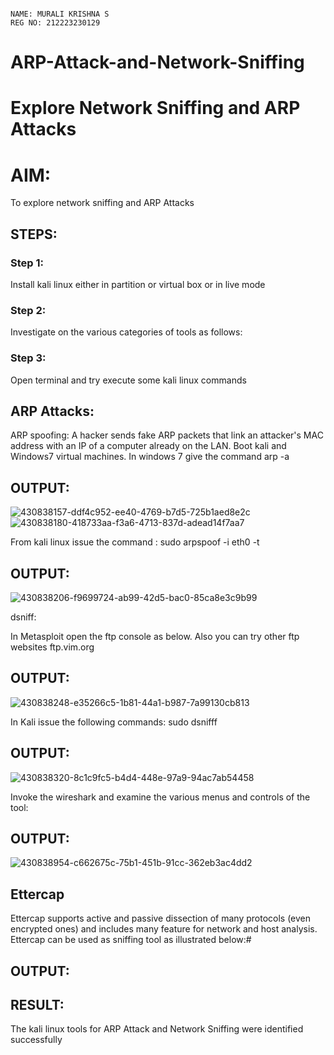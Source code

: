 ```

NAME: MURALI KRISHNA S
REG NO: 212223230129

```

# ARP-Attack-and-Network-Sniffing
# Explore Network Sniffing and ARP Attacks

# AIM:

To explore network sniffing and ARP Attacks

## STEPS:

### Step 1:

Install kali linux either in partition or virtual box or in live mode

### Step 2:

Investigate on the various categories of tools as follows:


### Step 3:
Open terminal and try execute some kali linux commands

## ARP Attacks:  
ARP spoofing: A hacker sends fake ARP packets that link an attacker's MAC address with an IP of a computer already on the LAN. 
Boot kali and Windows7 virtual machines.
In windows 7 give the command arp -a
## OUTPUT:
![430838157-ddf4c952-ee40-4769-b7d5-725b1aed8e2c](https://github.com/user-attachments/assets/7466b792-eafc-41a5-b13a-9207531379c1)
![430838180-418733aa-f3a6-4713-837d-adead14f7aa7](https://github.com/user-attachments/assets/71b14661-2cb1-4288-8551-1b10d53c4427)


From kali linux issue the command :
sudo arpspoof -i eth0 -t <target system> <gateway>
## OUTPUT:
![430838206-f9699724-ab99-42d5-bac0-85ca8e3c9b99](https://github.com/user-attachments/assets/9e91b0ea-5dde-4d72-872a-c5a7218a76c3)


 dsniff:






In Metasploit open the ftp console as below. Also you can try other ftp websites ftp.vim.org
## OUTPUT:
![430838248-e35266c5-1b81-44a1-b987-7a99130cb813](https://github.com/user-attachments/assets/7a83aae5-3f91-40d4-aca6-04fadb254b2d)




In Kali issue the following commands:
sudo dsnifff
## OUTPUT:
![430838320-8c1c9fc5-b4d4-448e-97a9-94ac7ab54458](https://github.com/user-attachments/assets/0de33fdd-5fb5-4584-b07e-eb8b77799897)



Invoke the wireshark and examine the various menus  and controls of the tool:
## OUTPUT:
![430838954-c662675c-75b1-451b-91cc-362eb3ac4dd2](https://github.com/user-attachments/assets/55f3ae56-1a60-4f15-a726-963ce6429c6a)

## Ettercap
Ettercap supports active and passive dissection of many protocols (even encrypted ones) and includes many feature for network and host analysis. Ettercap can be used as sniffing tool as illustrated below:#

## OUTPUT:



## RESULT:
The kali linux tools for ARP Attack and Network Sniffing were identified successfully
